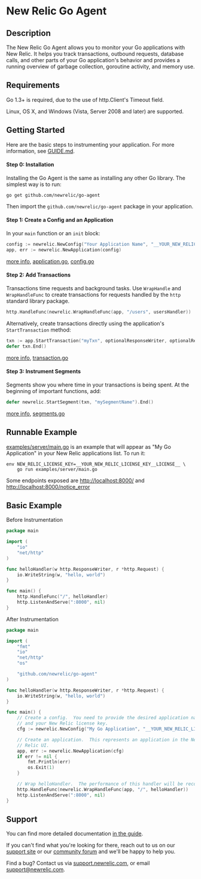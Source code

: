 # New Relic Go Agent

## Description

The New Relic Go Agent allows you to monitor your Go applications with New
Relic.  It helps you track transactions, outbound requests, database calls, and
other parts of your Go application's behavior and provides a running overview of
garbage collection, goroutine activity, and memory use.

## Requirements

Go 1.3+ is required, due to the use of http.Client's Timeout field.

Linux, OS X, and Windows (Vista, Server 2008 and later) are supported.

## Getting Started

Here are the basic steps to instrumenting your application.  For more
information, see [GUIDE.md](GUIDE.md).

#### Step 0: Installation

Installing the Go Agent is the same as installing any other Go library.  The
simplest way is to run:

```
go get github.com/newrelic/go-agent
```

Then import the `github.com/newrelic/go-agent` package in your application.

#### Step 1: Create a Config and an Application

In your `main` function or an `init` block:

```go
config := newrelic.NewConfig("Your Application Name", "__YOUR_NEW_RELIC_LICENSE_KEY__")
app, err := newrelic.NewApplication(config)
```

[more info](GUIDE.md#config-and-application), [application.go](application.go),
[config.go](config.go)

#### Step 2: Add Transactions

Transactions time requests and background tasks.  Use `WrapHandle` and
`WrapHandleFunc` to create transactions for requests handled by the `http`
standard library package.

```go
http.HandleFunc(newrelic.WrapHandleFunc(app, "/users", usersHandler))
```

Alternatively, create transactions directly using the application's
`StartTransaction` method:

```go
txn := app.StartTransaction("myTxn", optionalResponseWriter, optionalRequest)
defer txn.End()
```

[more info](GUIDE.md#transactions), [transaction.go](transaction.go)

#### Step 3: Instrument Segments

Segments show you where time in your transactions is being spent.  At the
beginning of important functions, add:

```go
defer newrelic.StartSegment(txn, "mySegmentName").End()
```

[more info](GUIDE.md#segments), [segments.go](segments.go)

## Runnable Example

[examples/server/main.go](./examples/server/main.go) is an example that will appear as "My Go
Application" in your New Relic applications list.  To run it:

```
env NEW_RELIC_LICENSE_KEY=__YOUR_NEW_RELIC_LICENSE_KEY__LICENSE__ \
    go run examples/server/main.go
```

Some endpoints exposed are [http://localhost:8000/](http://localhost:8000/)
and [http://localhost:8000/notice_error](http://localhost:8000/notice_error)


## Basic Example

Before Instrumentation

```go
package main

import (
	"io"
	"net/http"
)

func helloHandler(w http.ResponseWriter, r *http.Request) {
	io.WriteString(w, "hello, world")
}

func main() {
	http.HandleFunc("/", helloHandler)
	http.ListenAndServe(":8000", nil)
}
```

After Instrumentation

```go
package main

import (
	"fmt"
	"io"
	"net/http"
	"os"

	"github.com/newrelic/go-agent"
)

func helloHandler(w http.ResponseWriter, r *http.Request) {
	io.WriteString(w, "hello, world")
}

func main() {
	// Create a config.  You need to provide the desired application name
	// and your New Relic license key.
	cfg := newrelic.NewConfig("My Go Application", "__YOUR_NEW_RELIC_LICENSE_KEY__")

	// Create an application.  This represents an application in the New
	// Relic UI.
	app, err := newrelic.NewApplication(cfg)
	if err != nil {
		fmt.Println(err)
		os.Exit(1)
	}

	// Wrap helloHandler.  The performance of this handler will be recorded.
	http.HandleFunc(newrelic.WrapHandleFunc(app, "/", helloHandler))
	http.ListenAndServe(":8000", nil)
}
```

## Support

You can find more detailed documentation [in the guide](GUIDE.md).

If you can't find what you're looking for there, reach out to us on our [support
site](http://support.newrelic.com/) or our [community
forum](http://forum.newrelic.com) and we'll be happy to help you.

Find a bug?  Contact us via [support.newrelic.com](http://support.newrelic.com/),
or email support@newrelic.com.
